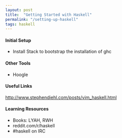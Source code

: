 ```yaml
---
layout: post
title:  "Getting Started with Haskell"
permalink: "/setting-up-haskell"
tags: haskell 
---
```


#### Initial Setup
- Install Stack to bootstrap the installation of ghc

#### Other Tools
- Hoogle

#### Useful Links
http://www.stephendiehl.com/posts/vim_haskell.html

#### Learning Resources
- Books: LYAH, RWH
- reddit.com/r/haskell
- \#haskell on IRC
